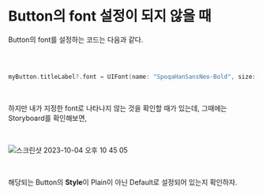 Button의 font 설정이 되지 않을 때
===============================

Button의 font를 설정하는 코드는 다음과 같다.

</br>

```swift

myButton.titleLabel?.font = UIFont(name: "SpoqaHanSansNeo-Bold", size: 14)

```

</br>

하지만 내가 지정한 font로 나타나지 않는 것을 확인할 때가 있는데, 그때에는 Storyboard를 확인해보면,    

</br>

![스크린샷 2023-10-04 오후 10 45 05](https://github.com/pursWon/won_TIL/assets/99719661/2f154b84-c8e9-4842-8ef6-670986ca8437)

</br>

해당되는 Button의 **Style**이 Plain이 아닌 Default로 설정되어 있는지 확인하자.   
